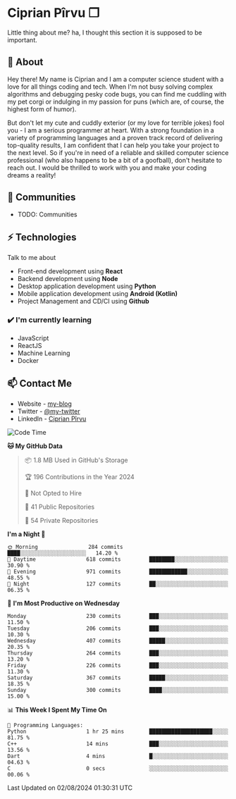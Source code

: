 # Ciprian Pîrvu ❐

Little thing about me? ha, I thought this section it is supposed to be important.

## 🧐 About

Hey there! My name is Ciprian and I am a computer science student with a love for all things coding and tech. When I'm not busy solving complex algorithms and debugging pesky code bugs, you can find me cuddling with my pet corgi or indulging in my passion for puns (which are, of course, the highest form of humor).

But don't let my cute and cuddly exterior (or my love for terrible jokes) fool you - I am a serious programmer at heart. With a strong foundation in a variety of programming languages and a proven track record of delivering top-quality results, I am confident that I can help you take your project to the next level. So if you're in need of a reliable and skilled computer science professional (who also happens to be a bit of a goofball), don't hesitate to reach out. I would be thrilled to work with you and make your coding dreams a reality!

## 👯 Communities

-   TODO: Communities

## ⚡ Technologies

Talk to me about

-   Front-end development using **React**
-   Backend development using **Node**
-   Desktop application development using **Python**
-   Mobile application development using **Android (Kotlin)**
-   Project Management and CD/CI using **Github**

### ✔️ I'm currently learning

-   JavaScript
-   ReactJS
-   Machine Learning
-   Docker

## 📫 Contact Me

-   Website - [my-blog]()
-   Twitter - [@my-twitter]()
-   LinkedIn - [Ciprian Pîrvu](https://www.linkedin.com/in/p%C3%AErvu-ciprian-cristian-4415991b1/)

<!--START_SECTION:waka-->
![Code Time](http://img.shields.io/badge/Code%20Time-2%2C116%20hrs%2023%20mins-blue)

**🐱 My GitHub Data** 

> 📦 1.8 MB Used in GitHub's Storage 
 > 
> 🏆 196 Contributions in the Year 2024
 > 
> 🚫 Not Opted to Hire
 > 
> 📜 41 Public Repositories 
 > 
> 🔑 54 Private Repositories 
 > 
**I'm a Night 🦉** 

```text
🌞 Morning                284 commits         ████░░░░░░░░░░░░░░░░░░░░░   14.20 % 
🌆 Daytime                618 commits         ████████░░░░░░░░░░░░░░░░░   30.90 % 
🌃 Evening                971 commits         ████████████░░░░░░░░░░░░░   48.55 % 
🌙 Night                  127 commits         ██░░░░░░░░░░░░░░░░░░░░░░░   06.35 % 
```
📅 **I'm Most Productive on Wednesday** 

```text
Monday                   230 commits         ███░░░░░░░░░░░░░░░░░░░░░░   11.50 % 
Tuesday                  206 commits         ███░░░░░░░░░░░░░░░░░░░░░░   10.30 % 
Wednesday                407 commits         █████░░░░░░░░░░░░░░░░░░░░   20.35 % 
Thursday                 264 commits         ███░░░░░░░░░░░░░░░░░░░░░░   13.20 % 
Friday                   226 commits         ███░░░░░░░░░░░░░░░░░░░░░░   11.30 % 
Saturday                 367 commits         █████░░░░░░░░░░░░░░░░░░░░   18.35 % 
Sunday                   300 commits         ████░░░░░░░░░░░░░░░░░░░░░   15.00 % 
```


📊 **This Week I Spent My Time On** 

```text
💬 Programming Languages: 
Python                   1 hr 25 mins        ████████████████████░░░░░   81.75 % 
C++                      14 mins             ███░░░░░░░░░░░░░░░░░░░░░░   13.56 % 
Dart                     4 mins              █░░░░░░░░░░░░░░░░░░░░░░░░   04.63 % 
C                        0 secs              ░░░░░░░░░░░░░░░░░░░░░░░░░   00.06 % 
```


 Last Updated on 02/08/2024 01:30:31 UTC
<!--END_SECTION:waka-->
